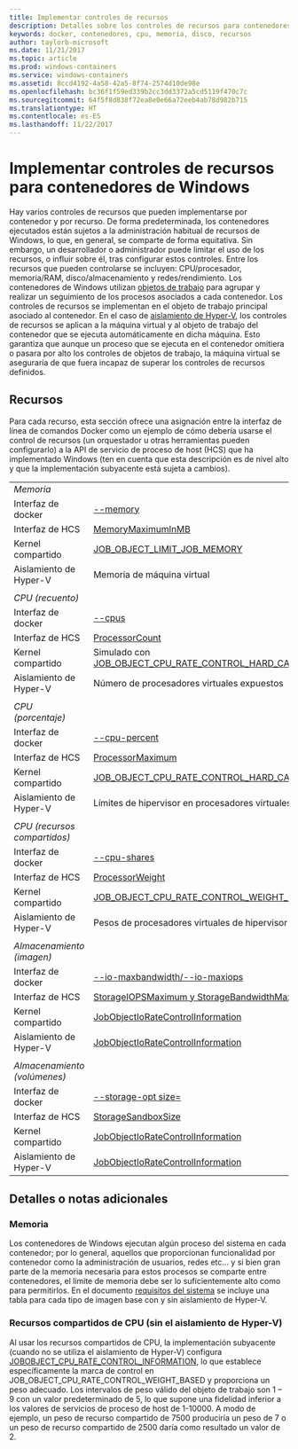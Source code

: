 ```yaml
---
title: Implementar controles de recursos
description: Detalles sobre los controles de recursos para contenedores de Windows
keywords: docker, contenedores, cpu, memoria, disco, recursos
author: taylorb-microsoft
ms.date: 11/21/2017
ms.topic: article
ms.prod: windows-containers
ms.service: windows-containers
ms.assetid: 8ccd4192-4a58-42a5-8f74-2574d10de98e
ms.openlocfilehash: bc36f1f59ed339b2cc3dd3372a5cd5119f470c7c
ms.sourcegitcommit: 64f5f8d838f72ea8e0e66a72eeb4ab78d982b715
ms.translationtype: HT
ms.contentlocale: es-ES
ms.lasthandoff: 11/22/2017
---
```

# <a name="implementing-resource-controls-for-windows-containers"></a>Implementar controles de recursos para contenedores de Windows
Hay varios controles de recursos que pueden implementarse por contenedor y por recurso.  De forma predeterminada, los contenedores ejecutados están sujetos a la administración habitual de recursos de Windows, lo que, en general, se comparte de forma equitativa. Sin embargo, un desarrollador o administrador puede limitar el uso de los recursos, o influir sobre él, tras configurar estos controles.  Entre los recursos que pueden controlarse se incluyen: CPU/procesador, memoria/RAM, disco/almacenamiento y redes/rendimiento.
Los contenedores de Windows utilizan [objetos de trabajo]( https://msdn.microsoft.com/en-us/library/windows/desktop/ms684161(v=vs.85).aspx) para agrupar y realizar un seguimiento de los procesos asociados a cada contenedor.  Los controles de recursos se implementan en el objeto de trabajo principal asociado al contenedor.  En el caso de [aislamiento de Hyper-V](https://docs.microsoft.com/en-us/virtualization/windowscontainers/about/index#windows-container-types), los controles de recursos se aplican a la máquina virtual y al objeto de trabajo del contenedor que se ejecuta automáticamente en dicha máquina. Esto garantiza que aunque un proceso que se ejecuta en el contenedor omitiera o pasara por alto los controles de objetos de trabajo, la máquina virtual se aseguraría de que fuera incapaz de superar los controles de recursos definidos.

## <a name="resources"></a>Recursos
Para cada recurso, esta sección ofrece una asignación entre la interfaz de línea de comandos Docker como un ejemplo de cómo debería usarse el control de recursos (un orquestador u otras herramientas pueden configurarlo) a la API de servicio de proceso de host (HCS) que ha implementado Windows (ten en cuenta que esta descripción es de nivel alto y que la implementación subyacente está sujeta a cambios).

|  | |
| ----- | ------|
| *Memoria* ||
| Interfaz de docker | [--memory](https://docs.docker.com/engine/admin/resource_constraints/#memory) |
| Interfaz de HCS | [MemoryMaximumInMB]( https://github.com/Microsoft/hcsshim/blob/b144c605002d4086146ca1c15c79e56bfaadc2a7/interface.go#L67) |
| Kernel compartido | [JOB_OBJECT_LIMIT_JOB_MEMORY](https://msdn.microsoft.com/en-us/library/windows/desktop/ms684147(v=vs.85).aspx) |
| Aislamiento de Hyper-V | Memoria de máquina virtual |
| ||
| *CPU (recuento)* ||
| Interfaz de docker | [--cpus](https://docs.docker.com/engine/admin/resource_constraints/#cpu) |
| Interfaz de HCS | [ProcessorCount]( https://github.com/Microsoft/hcsshim/blob/b144c605002d4086146ca1c15c79e56bfaadc2a7/interface.go#L67) |
| Kernel compartido | Simulado con [JOB_OBJECT_CPU_RATE_CONTROL_HARD_CAP](https://msdn.microsoft.com/en-us/library/windows/desktop/hh448384(v=vs.85).aspx)* |
| Aislamiento de Hyper-V | Número de procesadores virtuales expuestos |
| ||
| *CPU (porcentaje)* ||
| Interfaz de docker | [--cpu-percent](https://docs.docker.com/engine/admin/resource_constraints/#cpu) |
| Interfaz de HCS | [ProcessorMaximum](https://github.com/Microsoft/hcsshim/blob/b144c605002d4086146ca1c15c79e56bfaadc2a7/interface.go#L67) |
| Kernel compartido | [JOB_OBJECT_CPU_RATE_CONTROL_HARD_CAP](https://msdn.microsoft.com/en-us/library/windows/desktop/hh448384(v=vs.85).aspx) |
| Aislamiento de Hyper-V | Límites de hipervisor en procesadores virtuales |
| ||
| *CPU (recursos compartidos)* ||
| Interfaz de docker | [--cpu-shares](https://docs.docker.com/engine/admin/resource_constraints/#cpu) |
| Interfaz de HCS | [ProcessorWeight](https://github.com/Microsoft/hcsshim/blob/b144c605002d4086146ca1c15c79e56bfaadc2a7/interface.go#L67) |
| Kernel compartido | [JOB_OBJECT_CPU_RATE_CONTROL_WEIGHT_BASED](https://msdn.microsoft.com/en-us/library/windows/desktop/hh448384(v=vs.85).aspx) |
| Aislamiento de Hyper-V | Pesos de procesadores virtuales de hipervisor |
| ||
| *Almacenamiento (imagen)* ||
| Interfaz de docker | [--io-maxbandwidth/--io-maxiops]( https://docs.docker.com/edge/engine/reference/commandline/run/#usage) |
| Interfaz de HCS | [StorageIOPSMaximum y StorageBandwidthMaximum](https://github.com/Microsoft/hcsshim/blob/b144c605002d4086146ca1c15c79e56bfaadc2a7/interface.go#L67) |
| Kernel compartido | [JobObjectIoRateControlInformation](https://msdn.microsoft.com/en-us/library/windows/desktop/hh448384(v=vs.85).aspx) |
| Aislamiento de Hyper-V | [JobObjectIoRateControlInformation](https://msdn.microsoft.com/en-us/library/windows/desktop/hh448384(v=vs.85).aspx) |
| ||
| *Almacenamiento (volúmenes)* ||
| Interfaz de docker | [--storage-opt size=]( https://docs.docker.com/edge/engine/reference/commandline/run/#set-storage-driver-options-per-container) |
| Interfaz de HCS | [StorageSandboxSize](https://github.com/Microsoft/hcsshim/blob/b144c605002d4086146ca1c15c79e56bfaadc2a7/interface.go#L67) |
| Kernel compartido | [JobObjectIoRateControlInformation](https://msdn.microsoft.com/en-us/library/windows/desktop/hh448384(v=vs.85).aspx) |
| Aislamiento de Hyper-V | [JobObjectIoRateControlInformation](https://msdn.microsoft.com/en-us/library/windows/desktop/hh448384(v=vs.85).aspx) |

## <a name="additional-notes-or-details"></a>Detalles o notas adicionales
### <a name="memory"></a>Memoria
Los contenedores de Windows ejecutan algún proceso del sistema en cada contenedor; por lo general, aquellos que proporcionan funcionalidad por contenedor como la administración de usuarios, redes etc… y si bien gran parte de la memoria necesaria para estos procesos se comparte entre contenedores, el límite de memoria debe ser lo suficientemente alto como para permitirlos.  En el documento [requisitos del sistema](https://docs.microsoft.com/en-us/virtualization/windowscontainers/deploy-containers/system-requirements#memory-requirments) se incluye una tabla para cada tipo de imagen base con y sin aislamiento de Hyper-V.

### <a name="cpu-shares-without-hyper-v-isolation"></a>Recursos compartidos de CPU (sin el aislamiento de Hyper-V)
Al usar los recursos compartidos de CPU, la implementación subyacente (cuando no se utiliza el aislamiento de Hyper-V) configura [JOBOBJECT_CPU_RATE_CONTROL_INFORMATION](https://msdn.microsoft.com/en-us/library/windows/desktop/hh448384(v=vs.85).aspx), lo que establece específicamente la marca de control en JOB_OBJECT_CPU_RATE_CONTROL_WEIGHT_BASED y proporciona un peso adecuado.  Los intervalos de peso válido del objeto de trabajo son 1 – 9 con un valor predeterminado de 5, lo que supone una fidelidad inferior a los valores de servicios de proceso de host de 1-10000.  A modo de ejemplo, un peso de recurso compartido de 7500 produciría un peso de 7 o un peso de recurso compartido de 2500 daría como resultado un valor de 2.
